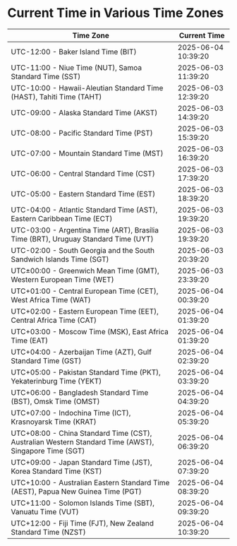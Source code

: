 # Current Time in Various Time Zones

| Time Zone | Current Time |
|-----------|--------------|
| UTC-12:00 - Baker Island Time (BIT) | 2025-06-04 10:39:20 |
| UTC-11:00 - Niue Time (NUT), Samoa Standard Time (SST) | 2025-06-03 11:39:20 |
| UTC-10:00 - Hawaii-Aleutian Standard Time (HAST), Tahiti Time (TAHT) | 2025-06-03 12:39:20 |
| UTC-09:00 - Alaska Standard Time (AKST) | 2025-06-03 14:39:20 |
| UTC-08:00 - Pacific Standard Time (PST) | 2025-06-03 15:39:20 |
| UTC-07:00 - Mountain Standard Time (MST) | 2025-06-03 16:39:20 |
| UTC-06:00 - Central Standard Time (CST) | 2025-06-03 17:39:20 |
| UTC-05:00 - Eastern Standard Time (EST) | 2025-06-03 18:39:20 |
| UTC-04:00 - Atlantic Standard Time (AST), Eastern Caribbean Time (ECT) | 2025-06-03 19:39:20 |
| UTC-03:00 - Argentina Time (ART), Brasília Time (BRT), Uruguay Standard Time (UYT) | 2025-06-03 19:39:20 |
| UTC-02:00 - South Georgia and the South Sandwich Islands Time (SGT) | 2025-06-03 20:39:20 |
| UTC±00:00 - Greenwich Mean Time (GMT), Western European Time (WET) | 2025-06-03 23:39:20 |
| UTC+01:00 - Central European Time (CET), West Africa Time (WAT) | 2025-06-04 00:39:20 |
| UTC+02:00 - Eastern European Time (EET), Central Africa Time (CAT) | 2025-06-04 01:39:20 |
| UTC+03:00 - Moscow Time (MSK), East Africa Time (EAT) | 2025-06-04 01:39:20 |
| UTC+04:00 - Azerbaijan Time (AZT), Gulf Standard Time (GST) | 2025-06-04 02:39:20 |
| UTC+05:00 - Pakistan Standard Time (PKT), Yekaterinburg Time (YEKT) | 2025-06-04 03:39:20 |
| UTC+06:00 - Bangladesh Standard Time (BST), Omsk Time (OMST) | 2025-06-04 04:39:20 |
| UTC+07:00 - Indochina Time (ICT), Krasnoyarsk Time (KRAT) | 2025-06-04 05:39:20 |
| UTC+08:00 - China Standard Time (CST), Australian Western Standard Time (AWST), Singapore Time (SGT) | 2025-06-04 06:39:20 |
| UTC+09:00 - Japan Standard Time (JST), Korea Standard Time (KST) | 2025-06-04 07:39:20 |
| UTC+10:00 - Australian Eastern Standard Time (AEST), Papua New Guinea Time (PGT) | 2025-06-04 08:39:20 |
| UTC+11:00 - Solomon Islands Time (SBT), Vanuatu Time (VUT) | 2025-06-04 09:39:20 |
| UTC+12:00 - Fiji Time (FJT), New Zealand Standard Time (NZST) | 2025-06-04 10:39:20 |
